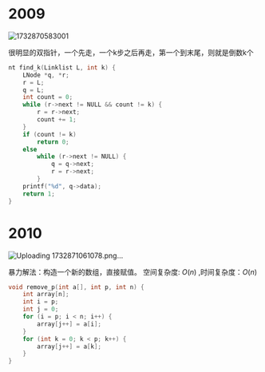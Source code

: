 # 2009
![1732870583001](https://github.com/user-attachments/assets/b907d2d9-cd87-422a-aff5-64ebff5d8a6a)

很明显的双指针，一个先走，一个k步之后再走，第一个到末尾，则就是倒数k个
```C
nt find_k(Linklist L, int k) {
    LNode *q, *r;
    r = L;
    q = L;
    int count = 0;
    while (r->next != NULL && count != k) {
        r = r->next;
        count += 1;
    }
    if (count != k)
        return 0;
    else
        while (r->next != NULL) {
            q = q->next;
            r = r->next;
        }
    printf("%d", q->data); 
    return 1;
}
```
# 2010
![Uploading 1732871061078.png…]()

暴力解法：构造一个新的数组，直接赋值。
空间复杂度: $O(n)$ ,时间复杂度：$O(n)$
```C
void remove_p(int a[], int p, int n) {
    int array[n];
    int i = p;
    int j = 0;
    for (i = p; i < n; i++) {
        array[j++] = a[i];
    }
    for (int k = 0; k < p; k++) {
        array[j++] = a[k];
    }
}
```
